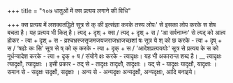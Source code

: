 +++
title = "१०७ धातुओं में क्स प्रत्यय लगाने की विधि"

+++
क्स प्रत्यय में लशक्वतद्धिते सूत्र से क् की इत्संज्ञा करके तस्य लोपः' से इसका लोप करके स शेष बचता है। यह प्रत्यय भी कित् है।
त्यद् + दृश् + क्स / त्यद् + दृश् + स / ‘आ सर्वनाम्नः' से त्यद् को आत्व होकर - त्या + दृश् + स - व्रश्चभ्रस्जसृजमजयजराजभ्राजच्छशां षः सूत्र ये श् को छ करके - त्या + दृष् + स / ‘षढोः कः सि' सूत्र से ष् को क् करके - त्या + दृक् + स / 'आदेशप्रत्यययोः' सूत्र से प्रत्यय के स को मूर्धन्यादेश करके - त्या + दृक् + ष / संयोगे क्षः करके - त्यादृक्षः। यह भी अकारान्त शब्द है।
__ त्यादृक्षः त्यादृक्षौ, त्यादृक्षाः । इसी प्रकार - तद् से - तादृक्षः तादृक्षौ, तादृक्षाः । यद् से - यादृक्षः यादृक्षौ, यादृक्षाः । समान से - सदृक्षः सदृक्षौ, सदृक्षाः । अन्य से - अन्यदृक्षः अन्यदृक्षौ, अन्यदृक्षाः, आदि बनाइये।